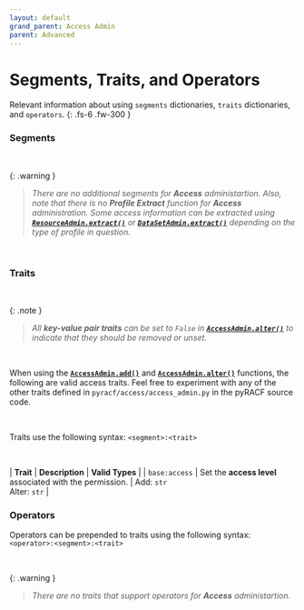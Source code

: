 ```yaml
---
layout: default
grand_parent: Access Admin
parent: Advanced
---
```


# Segments, Traits, and Operators

Relevant information about using `segments` dictionaries, `traits` dictionaries, and `operators`.
{: .fs-6 .fw-300 }

### Segments

&nbsp;

{: .warning }
> _There are no additional segments for **Access** administartion._
> _Also, note that there is no **Profile Extract** function for **Access** administration. Some access information can be extracted using **[`ResourceAdmin.extract()`](../../../resource/standard/extract#resourceadminextract)** or **[`DataSetAdmin.extract()`](../../../data_set/standard/extract#datasetadminextract)** depending on the type of profile in question._

&nbsp;

### Traits

&nbsp;

{: .note }
> _All **key-value pair traits** can be set to `False` in **[`AccessAdmin.alter()`](../alter#accessadminalter)** to indicate that they should be removed or unset._

&nbsp;

When using the **[`AccessAdmin.add()`](../add#accessadminadd)** and **[`AccessAdmin.alter()`](../alter#accessadminalter)** functions, the following are valid access traits. Feel free to experiment with any of the other traits defined in `pyracf/access/access_admin.py` in the pyRACF source code.

&nbsp;

Traits use the following syntax: `<segment>:<trait>`

&nbsp;

| **Trait** | **Description** | **Valid Types** |
| `base:access` | Set the **access level** associated with the permission. | Add: `str`<br>Alter: `str` |

### Operators

Operators can be prepended to traits using the following syntax: `<operator>:<segment>:<trait>`

&nbsp;

{: .warning }
> _There are no traits that support operators for **Access** administartion._